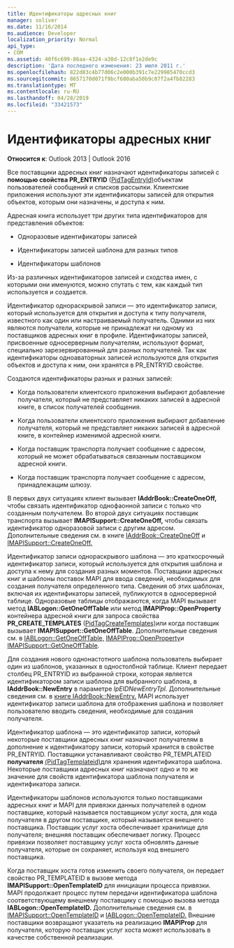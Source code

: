 ```yaml
---
title: Идентификаторы адресных книг
manager: soliver
ms.date: 11/16/2014
ms.audience: Developer
localization_priority: Normal
api_type:
- COM
ms.assetid: 40f6c699-86aa-4324-a30d-12c8f1e2de9c
description: 'Дата последнего изменения: 23 июля 2011 г.'
ms.openlocfilehash: 822d83c4b77d06c2e000b391c7e229985470ccd3
ms.sourcegitcommit: 8657170d071f9bcf680aba50b9c07f2a4fb82283
ms.translationtype: MT
ms.contentlocale: ru-RU
ms.lasthandoff: 04/28/2019
ms.locfileid: "33421573"
---
```

# <a name="address-book-identifiers"></a>Идентификаторы адресных книг

  
  
**Относится к**: Outlook 2013 | Outlook 2016 
  
Все поставщики адресных книг назначают идентификаторы записей с **помощью свойства PR_ENTRYID** ([PidTagEntryId)](pidtagentryid-canonical-property.md)объектам пользователей сообщений и списков рассылки. Клиентские приложения используют эти идентификаторы записей для открытия объектов, которым они назначены, и доступа к ним.
  
Адресная книга использует три других типа идентификаторов для представления объектов:
  
- Одноразовые идентификаторы записей
    
- Идентификаторы записей шаблона для разных типов
    
- Идентификаторы шаблонов
    
Из-за различных идентификаторов записей и сходства имен, с которыми они именуются, можно спутать с тем, как каждый тип используется и создается. 
  
Идентификатор однораскрывой записи — это идентификатор записи, который используется для открытия и доступа к типу получателя, известного как один или настраиваемый получатель. Одними из них являются получатели, которые не принадлежат ни одному из поставщиков адресных книг в профиле. Идентификаторы записей, присвоенные односерверным получателям, используют формат, специально зарезервированный для разных получателей. Так как идентификаторы одноаваторных записей используются для открытия объектов и доступа к ним, они хранятся в PR_ENTRYID свойстве.
  
Создаются идентификаторы разных и разных записей:
  
- Когда пользователи клиентского приложения выбирают добавление получателя, который не представляет никаких записей в адресной книге, в список получателей сообщения.
    
- Когда пользователи клиентского приложения выбирают добавление получателя, который не представляет никаких записей в адресной книге, в контейнер изменимой адресной книги.
    
- Когда поставщик транспорта получает сообщение с адресом, который не может обрабатываться связанным поставщиком адресной книги.
    
- Когда поставщик транспорта получает сообщение с адресом, принадлежащим шлюзу.
    
В первых двух ситуациях клиент вызывает **IAddrBook::CreateOneOff,** чтобы связать идентификатор однофаонной записи с только что созданным получателем. Во второй двух ситуациях поставщик транспорта вызывает **IMAPISupport::CreateOneOff,** чтобы связать идентификатор одноразовой записи с другим адресом. Дополнительные сведения см. в книге [IAddrBook::CreateOneOff](iaddrbook-createoneoff.md) и [IMAPISupport::CreateOneOff.](imapisupport-createoneoff.md)
  
Идентификатор записи однораскрывого шаблона — это краткосрочный идентификатор записи, который используется для открытия шаблона и доступа к нему для создания разных моментов. Поставщики адресных книг и шаблоны поставок MAPI для ввода сведений, необходимых для создания получателя определенного типа. Сведения об этих шаблонах, включая их идентификаторы записей, публикуются в односерверной таблице. Одноразовые таблицы отображаются, когда MAPI вызывает метод **IABLogon::GetOneOffTable** или метод **IMAPIProp::OpenProperty** контейнера адресной книги для запроса свойства **PR_CREATE_TEMPLATES** ([PidTagCreateTemplates)](pidtagcreatetemplates-canonical-property.md)или когда поставщик вызывает **IMAPISupport::GetOneOffTable**. Дополнительные сведения см. в [IABLogon::GetOneOffTable,](iablogon-getoneofftable.md) [IMAPIProp::OpenProperty](imapiprop-openproperty.md)и [IMAPISupport::GetOneOffTable](imapisupport-getoneofftable.md).
  
Для создания нового однонастотного шаблона пользователь выбирает один из шаблонов, указанных в одностолбной таблице. Клиент передает столбец PR_ENTRYID из выбранной строки, которая является идентификатором записи шаблона для выбранного шаблона, в **IAddrBook::NewEntry** в параметре _lpEIDNewEntryTpl._ Дополнительные сведения см. в [книге IAddrBook::NewEntry.](iaddrbook-newentry.md) MAPI использует идентификатор записи шаблона для отображения шаблона и позволяет пользователю вводить сведения, необходимые для создания получателя. 
  
Идентификатор шаблона — это идентификатор записи, который некоторые поставщики адресных книг назначают получателям в дополнение к идентификатору записи, который хранится в свойстве PR_ENTRYID. Поставщики устанавливают свойство PR_TEMPLATEID **получателя** [(PidTagTemplateid)](pidtagtemplateid-canonical-property.md)для хранения идентификатора шаблона. Некоторые поставщики адресных книг назначают одно и то же значение для свойств идентификатора шаблона получателя и идентификатора записи.
  
Идентификаторы шаблонов используются только поставщиками адресных книг и MAPI для привязки данных получателей в одном поставщике, который называется поставщиком услуг хоста, для кода получателя в другом поставщике, который называется внешнего поставщика. Поставщик услуг хоста обеспечивает хранилище для получателя; внешняя поставщик обеспечивает логику. Процесс привязки позволяет поставщику услуг хоста обновлять данные получателя, которые он сохраняет, используя код внешнего поставщика.
  
Когда поставщик хоста готов изменить своего получателя, он передает свойство PR_TEMPLATEID в вызове метода **IMAPISupport::OpenTemplateID** для инициации процесса привязки. MAPI продолжает процесс путем передачи идентификатора шаблона соответствующему внешнему поставщику с помощью вызова метода **IABLogon::OpenTemplateID.** Дополнительные сведения см. в [IMAPISupport::OpenTemplateID](imapisupport-opentemplateid.md) и [IABLogon::OpenTemplateID.](iablogon-opentemplateid.md) Внешние поставщики возвращают указатель на реализацию **IMAPIProp** для получателя, которую поставщик услуг хоста может использовать в качестве собственной реализации. 
  

